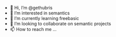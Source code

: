 - 👋 Hi, I’m @gethubris
- 👀 I’m interested in semantics
- 🌱 I’m currently learning freebasic
- 💞️ I’m looking to collaborate on semantic projects
- 📫 How to reach me ...

<!---
gethubris/gethubris is a ✨ special ✨ repository because its `README.md` (this file) appears on your GitHub profile.
You can click the Preview link to take a look at your changes.
--->
